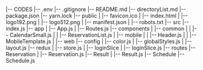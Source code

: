 |-- CODES
    |-- .env
    |-- .gitignore
    |-- README.md
    |-- directoryList.md
    |-- package.json
    |-- yarn.lock
    |-- public
    |   |-- favicon.ico
    |   |-- index.html
    |   |-- logo192.png
    |   |-- logo512.png
    |   |-- manifest.json
    |   |-- robots.txt
    |-- src
        |-- index.js
        |-- app
        |   |-- App.js
        |   |-- Routes.js
        |-- components
        |   |-- common
        |   |   |-- CalendarSmall.js
        |   |   |-- ReservationList.js
        |   |-- mobile
        |   |   |-- Header.js
        |   |   |-- MobileTemplate.js
        |   |-- web
        |-- config
        |   |-- color.js
        |   |-- globalStyles.js
        |   |-- layout.js
        |-- redux
        |   |-- store.js
        |   |-- loginSlice
        |       |-- loginSlice.js
        |-- routes
            |-- Reservation
            |   |-- Reservation.js
            |-- Result
            |   |-- Result.js
            |-- Schedule
                |-- Schedule.js
